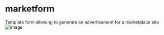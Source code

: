 # marketform
Template form allowing to generate an advertisement for a marketplace site
![image](https://github.com/user-attachments/assets/dc7b0f31-d7f3-47f3-af62-9c64d02a36be)
